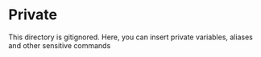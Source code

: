 # Private

This directory is gitignored. Here, you can insert private variables,
aliases and other sensitive commands
